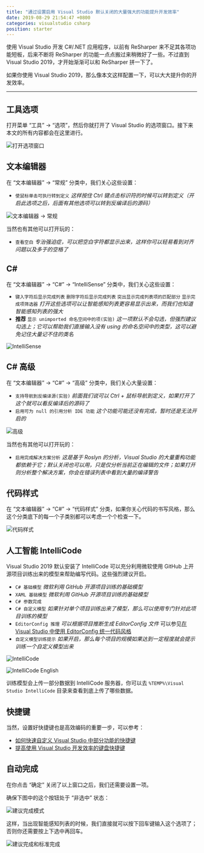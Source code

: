 ```yaml
---
title: "通过设置启用 Visual Studio 默认关闭的大量强大的功能提升开发效率"
date: 2019-08-29 21:54:47 +0800
categories: visualstudio csharp
position: starter
---
```


使用 Visual Studio 开发 C#/.NET 应用程序，以前有 ReSharper 来不足其各项功能短板，后来不断将 ReSharper 的功能一点点搬过来稍微好了一些。不过直到 Visual Studio 2019，才开始渐渐可以和 ReSharper 拼一下了。

如果你使用 Visual Studio 2019，那么像本文这样配置一下，可以大大提升你的开发效率。

---

<div id="toc"></div>

## 工具选项

打开菜单 “工具” -> “选项”，然后你就打开了 Visual Studio 的选项窗口。接下来本文的所有内容都会在这里进行。

![打开选项窗口](/static/posts/2019-08-29-20-31-44.png)

## 文本编辑器

在 “文本编辑器” -> “常规” 分类中，我们关心这些设置：

- `使鼠标单击可执行转到定义` *这样按住 Ctrl 键点击标识符的时候可以转到定义（开启此选项之后，后面有其他选项可以转到反编译后的源码）*

![文本编辑器 -> 常规](/static/posts/2019-08-29-20-35-06.png)

当然也有其他可以打开玩的：

- `查看空白` *专治强迫症，可以把空白字符都显示出来，这样你可以轻易看到对齐问题以及多于的空格了*

## C#

在 “文本编辑器” -> “C#” -> “IntelliSense” 分类中，我们关心这些设置：

- `键入字符后显示完成列表` `删除字符后显示完成列表` `突出显示完成列表项的匹配部分` `显示完成项筛选器` *打开这些选项可以让智能感知列表更容易显示出来，而我们也知道智能感知列表的强大*
- **推荐** `显示 unimported 命名空间中的项(实验)` *这一项默认不会勾选，但强烈建议勾选上；它可以帮助我们直接输入没有 using 的命名空间中的类型，这可以避免记住大量记不住的类名*

![IntelliSense](/static/posts/2019-08-29-21-04-52.png)

## C# 高级

在 “文本编辑器” -> “C#” -> “高级” 分类中，我们关心大量设置：

- `支持导航到反编译源(实验)` *前面我们说可以 Ctrl + 鼠标导航到定义，如果打开了这个就可以看反编译后的源码了*
- `启用可为 null 的引用分析 IDE 功能` *这个功能可能还没有完成，暂时还是无法开启的*

![高级](/static/posts/2019-08-29-21-09-20.png)

当然也有其他可以打开玩的：

- `启用完成解决方案分析` *这是基于 Roslyn 的分析，Visual Studio 的大量重构功能都依赖于它；默认关闭也可以用，只是仅分析当前正在编辑的文件；如果打开则分析整个解决方案，你会在错误列表中看到大量的编译警告*

## 代码样式

在 “文本编辑器” -> “C#” -> “代码样式” 分类，如果你关心代码的书写风格，那么这个分类底下的每一个子类别都可以考虑一个个检查一下。

![代码样式](/static/posts/2019-08-29-21-23-37.png)

## 人工智能 IntelliCode

Visual Studio 2019 默认安装了 IntelliCode 可以充分利用微软使用 GitHub 上开源项目训练出来的模型来帮助编写代码。这些强烈建议开启。

- `C# 基础模型` *微软利用 GitHub 开源项目训练的基础模型*
- `XAML 基础模型` *微软利用 GitHub 开源项目训练的基础模型*
- `C# 参数完成`
- `C# 自定义模型` *如果针对单个项目训练出来了模型，那么可以使用专门针对此项目训练的模型*
- `EditorConfig 推理` *可以根据项目推断生成 EditorConfig 文件* 可以参见[在 Visual Studio 中使用 EditorConfig 统一代码风格](/post/editor-config-for-visual-studio.html)
- `自定义模型训练提示` *如果开启，那么每个项目的规模如果达到一定程度就会提示训练一个自定义模型出来*

![IntelliCode](/static/posts/2019-08-29-21-26-01.png)

![IntelliCode English](https://docs.microsoft.com/en-us/visualstudio/intellicode/media/intellicode-options.png)

训练模型会上传一部分数据到 IntelliCode 服务器，你可以去 `%TEMP%\Visual Studio IntelliCode` 目录来查看到底上传了哪些数据。

## 快捷键

当然，设置好快捷键也是高效编码的重要一步，可以参考：

- [如何快速自定义 Visual Studio 中部分功能的快捷键](/post/customizing-keyboard-shortcuts-in-visual-studio.html)
- [提高使用 Visual Studio 开发效率的键盘快捷键](/post/keyboard-shortcuts-to-improve-the-efficiency-of-visual-studio.html)

## 自动完成

在你点击 “确定” 关闭了以上窗口之后，我们还需要设置一项。

确保下图中的这个按钮处于 “非选中” 状态：

![建议完成模式](/static/posts/2019-08-29-21-49-58.png)

这样，当出现智能感知列表的时候，我们直接就可以按下回车键输入这个选项了；否则你还需要按上下选中再回车。

![建议完成和标准完成](/static/posts/2019-08-29-21-53-51.png)
